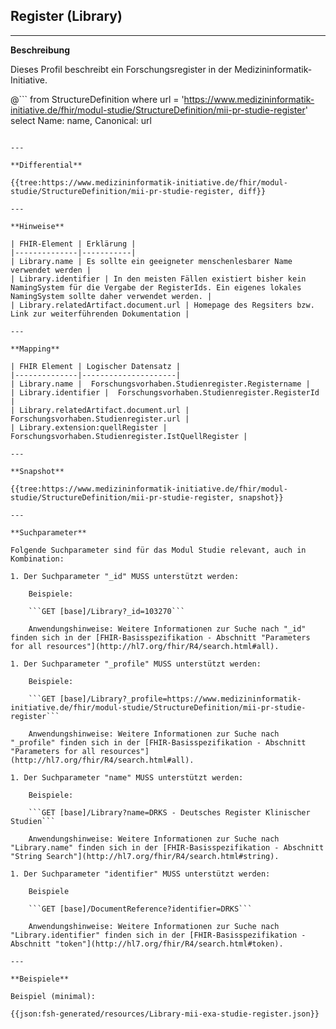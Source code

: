 ## Register (Library)

---

**Beschreibung**

Dieses Profil beschreibt ein Forschungsregister in der Medizininformatik-Initiative.

@```
from StructureDefinition where url = 'https://www.medizininformatik-initiative.de/fhir/modul-studie/StructureDefinition/mii-pr-studie-register' select Name: name, Canonical: url
```

---

**Differential**

{{tree:https://www.medizininformatik-initiative.de/fhir/modul-studie/StructureDefinition/mii-pr-studie-register, diff}}

---

**Hinweise**

| FHIR-Element | Erklärung |
|--------------|-----------|
| Library.name | Es sollte ein geeigneter menschenlesbarer Name verwendet werden |
| Library.identifier | In den meisten Fällen existiert bisher kein NamingSystem für die Vergabe der RegisterIds. Ein eigenes lokales NamingSystem sollte daher verwendet werden. |
| Library.relatedArtifact.document.url | Homepage des Regsiters bzw. Link zur weiterführenden Dokumentation |

---

**Mapping**

| FHIR Element | Logischer Datensatz |
|--------------|---------------------|
| Library.name |  Forschungsvorhaben.Studienregister.Registername |
| Library.identifier |  Forschungsvorhaben.Studienregister.RegisterId |
| Library.relatedArtifact.document.url |  Forschungsvorhaben.Studienregister.url |
| Library.extension:quellRegister |  Forschungsvorhaben.Studienregister.IstQuellRegister |

---

**Snapshot**

{{tree:https://www.medizininformatik-initiative.de/fhir/modul-studie/StructureDefinition/mii-pr-studie-register, snapshot}}

---

**Suchparameter**

Folgende Suchparameter sind für das Modul Studie relevant, auch in Kombination:

1. Der Suchparameter "_id" MUSS unterstützt werden:

    Beispiele:

    ```GET [base]/Library?_id=103270```

    Anwendungshinweise: Weitere Informationen zur Suche nach "_id" finden sich in der [FHIR-Basisspezifikation - Abschnitt "Parameters for all resources"](http://hl7.org/fhir/R4/search.html#all).

1. Der Suchparameter "_profile" MUSS unterstützt werden:

    Beispiele:

    ```GET [base]/Library?_profile=https://www.medizininformatik-initiative.de/fhir/modul-studie/StructureDefinition/mii-pr-studie-register```

    Anwendungshinweise: Weitere Informationen zur Suche nach "_profile" finden sich in der [FHIR-Basisspezifikation - Abschnitt "Parameters for all resources"](http://hl7.org/fhir/R4/search.html#all).

1. Der Suchparameter "name" MUSS unterstützt werden:

    Beispiele:

    ```GET [base]/Library?name=DRKS - Deutsches Register Klinischer Studien```

    Anwendungshinweise: Weitere Informationen zur Suche nach "Library.name" finden sich in der [FHIR-Basisspezifikation - Abschnitt "String Search"](http://hl7.org/fhir/R4/search.html#string).

1. Der Suchparameter "identifier" MUSS unterstützt werden:

    Beispiele

    ```GET [base]/DocumentReference?identifier=DRKS```

    Anwendungshinweise: Weitere Informationen zur Suche nach "Library.identifier" finden sich in der [FHIR-Basisspezifikation - Abschnitt "token"](http://hl7.org/fhir/R4/search.html#token).

---

**Beispiele**

Beispiel (minimal):

{{json:fsh-generated/resources/Library-mii-exa-studie-register.json}}
